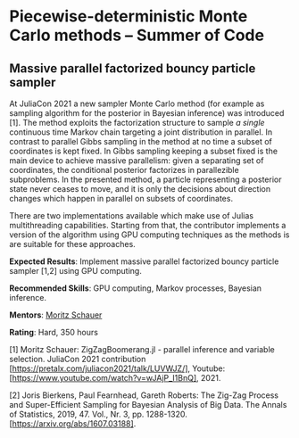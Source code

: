# Piecewise-deterministic Monte Carlo methods – Summer of Code

## Massive parallel factorized bouncy particle sampler

At JuliaCon 2021 a new sampler Monte Carlo method (for example as sampling algorithm for the posterior in Bayesian inference) was 
introduced [1]. The method exploits the factorization structure to sample *a single* continuous time Markov chain targeting a joint distribution
in parallel. In contrast to parallel Gibbs sampling in the method at no time a subset of coordinates is kept fixed. In Gibbs sampling keeping 
a subset fixed is the main device to achieve massive parallelism: given a separating set of coordinates, the conditional posterior
factorizes in parallezible subproblems. In the presented method, a particle representing a posterior state never ceases to move, 
and it is only the decisions about direction changes which happen in parallel on subsets of coordinates.

There are two implementations available which make use of Julias multithreading capabilities. Starting from that, the contributor 
implements a version of the algorithm using GPU computing techniques as the methods is are suitable for these approaches.

**Expected Results**: Implement massive parallel factorized bouncy particle sampler [1,2] using GPU computing.

**Recommended Skills**: GPU computing, Markov processes, Bayesian inference.

**Mentors**: [Moritz Schauer](https://github.com/mschauer)

**Rating**: Hard, 350 hours

[1] Moritz Schauer: ZigZagBoomerang.jl - parallel inference and variable selection. JuliaCon 2021 contribution [https://pretalx.com/juliacon2021/talk/LUVWJZ/], Youtube: [https://www.youtube.com/watch?v=wJAjP_I1BnQ], 2021.

[2] Joris Bierkens, Paul Fearnhead, Gareth Roberts: The Zig-Zag Process and Super-Efficient Sampling for Bayesian Analysis of Big Data. The Annals of Statistics, 2019, 47. Vol., Nr. 3, pp. 1288-1320. [https://arxiv.org/abs/1607.03188].
